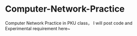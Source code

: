 # Computer-Network-Practice
Computer Network Practice in PKU class， I will post code and Experimental requirement here~
